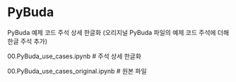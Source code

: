 # PyBuda
PyBuda 예제 코드 주석 상세 한글화 (오리지널 PyBuda 파일의 예제 코드 주석에 더해 한글 주석 추가)

00.PyBuda_use_cases.ipynb  # 주석 상세 한글화

00.PyBuda_use_cases_original.ipynb  # 원본 파일
